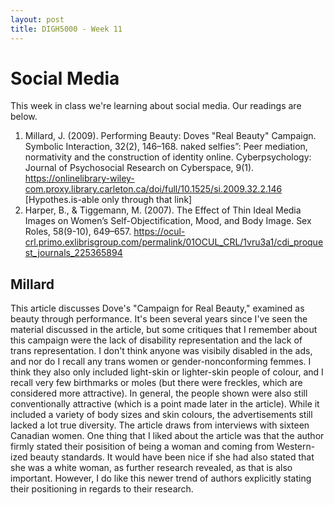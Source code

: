 ```yaml
---
layout: post
title: DIGH5000 - Week 11
---
```

# Social Media #

This week in class we're learning about social media. Our readings are below.

1. Millard, J. (2009). Performing Beauty: Doves "Real Beauty" Campaign. Symbolic Interaction, 32(2), 146–168. naked selfies”: Peer mediation, normativity and the construction of identity online. Cyberpsychology: Journal of Psychosocial Research on Cyberspace, 9(1). https://onlinelibrary-wiley-com.proxy.library.carleton.ca/doi/full/10.1525/si.2009.32.2.146 [Hypothes.is-able only through that link]
2. Harper, B., & Tiggemann, M. (2007). The Effect of Thin Ideal Media Images on Women’s Self-Objectification, Mood, and Body Image. Sex Roles, 58(9-10), 649–657. https://ocul-crl.primo.exlibrisgroup.com/permalink/01OCUL_CRL/1vru3a1/cdi_proquest_journals_225365894


## Millard ##

This article discusses Dove's "Campaign for Real Beauty," examined as beauty through performance. It's been several years since I've seen the material discussed in the article, but some critiques that I remember about this campaign were the lack of disability representation and the lack of trans representation. I don't think anyone was visibily disabled in the ads, and nor do I recall any trans women or gender-nonconforming femmes. I think they also only included light-skin or lighter-skin people of colour, and I recall very few birthmarks or moles (but there were freckles, which are considered more attractive). In general, the people shown were also still conventionally attractive (which is a point made later in the article). While it included a variety of body sizes and skin colours, the advertisements still lacked a lot true diversity. The article draws from interviews with sixteen Canadian women. One thing that I liked about the article was that the author firmly stated their posisition of being a woman and coming from Western-ized beauty standards. It would have been nice if she had also stated that she was a white woman, as further research revealed, as that is also important. However, I do like this newer trend of authors explicitly stating their positioning in regards to their research. 
